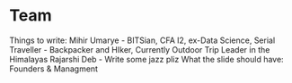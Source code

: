 # Team

Things to write: Mihir Umarye - BITSian, CFA l2, ex-Data Science, Serial Traveller - Backpacker and HIker, Currently Outdoor Trip Leader in the Himalayas
Rajarshi Deb - Write some jazz pliz
What the slide should have: Founders & Managment